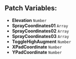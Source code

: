 ## Patch Variables:

* __Elevation__ ```Number```
* __SprayCoordinates01__ ```Array```
* __SprayCoordinates02__ ```Array```
* __SprayCoordinates03__ ```Array```
* __ToggleHighAugment__ ```Number```
* __XPadCoordinate__ ```Number```
* __YPadCoordinate__ ```Number```

